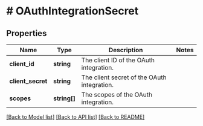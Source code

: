 # # OAuthIntegrationSecret

## Properties

Name | Type | Description | Notes
------------ | ------------- | ------------- | -------------
**client_id** | **string** | The client ID of the OAuth integration. |
**client_secret** | **string** | The client secret of the OAuth integration. |
**scopes** | **string[]** | The scopes of the OAuth integration. |

[[Back to Model list]](../../README.md#models) [[Back to API list]](../../README.md#endpoints) [[Back to README]](../../README.md)
